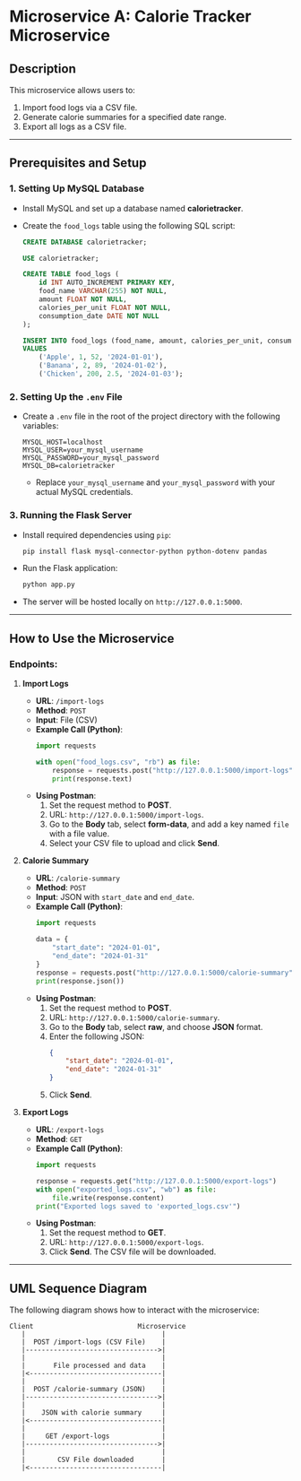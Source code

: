 # Microservice A: Calorie Tracker Microservice

## Description
This microservice allows users to:
1. Import food logs via a CSV file.
2. Generate calorie summaries for a specified date range.
3. Export all logs as a CSV file.

---

## Prerequisites and Setup

### 1. Setting Up MySQL Database
- Install MySQL and set up a database named **calorietracker**.
- Create the `food_logs` table using the following SQL script:

    ```sql
    CREATE DATABASE calorietracker;

    USE calorietracker;

    CREATE TABLE food_logs (
        id INT AUTO_INCREMENT PRIMARY KEY,
        food_name VARCHAR(255) NOT NULL,
        amount FLOAT NOT NULL,
        calories_per_unit FLOAT NOT NULL,
        consumption_date DATE NOT NULL
    );

    INSERT INTO food_logs (food_name, amount, calories_per_unit, consumption_date)
    VALUES
        ('Apple', 1, 52, '2024-01-01'),
        ('Banana', 2, 89, '2024-01-02'),
        ('Chicken', 200, 2.5, '2024-01-03');
    ```

### 2. Setting Up the `.env` File
- Create a `.env` file in the root of the project directory with the following variables:
    ```
    MYSQL_HOST=localhost
    MYSQL_USER=your_mysql_username
    MYSQL_PASSWORD=your_mysql_password
    MYSQL_DB=calorietracker
    ```
  - Replace `your_mysql_username` and `your_mysql_password` with your actual MySQL credentials.

### 3. Running the Flask Server
- Install required dependencies using `pip`:
    ```bash
    pip install flask mysql-connector-python python-dotenv pandas
    ```
- Run the Flask application:
    ```bash
    python app.py
    ```
- The server will be hosted locally on `http://127.0.0.1:5000`.

---

## How to Use the Microservice

### Endpoints:

1. **Import Logs**
   - **URL**: `/import-logs`
   - **Method**: `POST`
   - **Input**: File (CSV)
   - **Example Call (Python)**:
     ```python
     import requests

     with open("food_logs.csv", "rb") as file:
         response = requests.post("http://127.0.0.1:5000/import-logs", files={"file": file})
         print(response.text)
     ```
   - **Using Postman**:
     1. Set the request method to **POST**.
     2. URL: `http://127.0.0.1:5000/import-logs`.
     3. Go to the **Body** tab, select **form-data**, and add a key named `file` with a file value.
     4. Select your CSV file to upload and click **Send**.

2. **Calorie Summary**
   - **URL**: `/calorie-summary`
   - **Method**: `POST`
   - **Input**: JSON with `start_date` and `end_date`.
   - **Example Call (Python)**:
     ```python
     import requests

     data = {
         "start_date": "2024-01-01",
         "end_date": "2024-01-31"
     }
     response = requests.post("http://127.0.0.1:5000/calorie-summary", json=data)
     print(response.json())
     ```
   - **Using Postman**:
     1. Set the request method to **POST**.
     2. URL: `http://127.0.0.1:5000/calorie-summary`.
     3. Go to the **Body** tab, select **raw**, and choose **JSON** format.
     4. Enter the following JSON:
        ```json
        {
            "start_date": "2024-01-01",
            "end_date": "2024-01-31"
        }
        ```
     5. Click **Send**.

3. **Export Logs**
   - **URL**: `/export-logs`
   - **Method**: `GET`
   - **Example Call (Python)**:
     ```python
     import requests

     response = requests.get("http://127.0.0.1:5000/export-logs")
     with open("exported_logs.csv", "wb") as file:
         file.write(response.content)
     print("Exported logs saved to 'exported_logs.csv'")
     ```
   - **Using Postman**:
     1. Set the request method to **GET**.
     2. URL: `http://127.0.0.1:5000/export-logs`.
     3. Click **Send**. The CSV file will be downloaded.

---

## UML Sequence Diagram
The following diagram shows how to interact with the microservice:

```plaintext
Client                          Microservice
   |                                  |
   |  POST /import-logs (CSV File)    |
   |--------------------------------->|
   |                                  |
   |       File processed and data    |
   |<---------------------------------|
   |                                  |
   |  POST /calorie-summary (JSON)    |
   |--------------------------------->|
   |                                  |
   |    JSON with calorie summary     |
   |<---------------------------------|
   |                                  |
   |     GET /export-logs             |
   |--------------------------------->|
   |                                  |
   |        CSV File downloaded       |
   |<---------------------------------|
